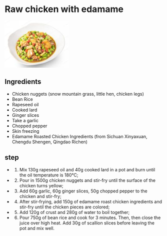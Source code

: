 # Raw chicken with edamame

![毛豆烧土鸡](/images/毛豆烧土鸡.png)

## Ingredients

- Chicken nuggets (snow mountain grass, little hen, chicken legs)
- Bean Rice
- Rapeseed oil
- Cooked lard
- Ginger slices
- Take a garlic
- Chopped pepper
- Skin freezing
- Edamame Roasted Chicken Ingredients (from Sichuan Xinyaxuan, Chengdu Shengen, Qingdao Richen)

## step

- 1. Mix 130g rapeseed oil and 40g cooked lard in a pot and burn until the oil temperature is 180℃;
- 2. Pour in 1500g chicken nuggets and stir-fry until the surface of the chicken turns yellow;
- 3. Add 60g garlic, 60g ginger slices, 50g chopped pepper to the chicken and stir-fry;
- 4. After stir-frying, add 150g of edamame roast chicken ingredients and stir-fry until the chicken pieces are colored;
- 5. Add 120g of crust and 280g of water to boil together;
- 6. Pour 750g of bean rice and cook for 3 minutes. Then, then close the juice over high heat. Add 30g of scallion slices before leaving the pot and mix well.
